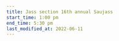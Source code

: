 ```yaml
---
title: Jass section 16th annual Saujass
start_time: 1:00 pm
end_time: 5:30 pm
last_modified_at: 2022-06-11
---
```

